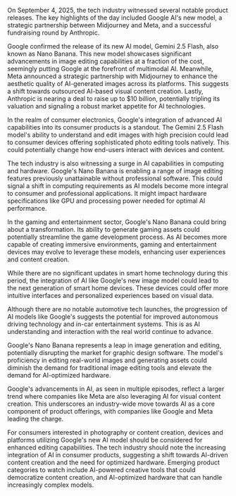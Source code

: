On September 4, 2025, the tech industry witnessed several notable product releases. The key highlights of the day included Google AI's new model, a strategic partnership between Midjourney and Meta, and a successful fundraising round by Anthropic.

Google confirmed the release of its new AI model, Gemini 2.5 Flash, also known as Nano Banana. This new model showcases significant advancements in image editing capabilities at a fraction of the cost, seemingly putting Google at the forefront of multimodal AI. Meanwhile, Meta announced a strategic partnership with Midjourney to enhance the aesthetic quality of AI-generated images across its platforms. This suggests a shift towards outsourced AI-based visual content creation. Lastly, Anthropic is nearing a deal to raise up to $10 billion, potentially tripling its valuation and signaling a robust market appetite for AI technologies.

In the realm of consumer electronics, Google's integration of advanced AI capabilities into its consumer products is a standout. The Gemini 2.5 Flash model's ability to understand and edit images with high precision could lead to consumer devices offering sophisticated photo editing tools natively. This could potentially change how end-users interact with devices and content.

The tech industry is also witnessing a surge in AI capabilities in computing and hardware. Google's Nano Banana is enabling a range of image editing features previously unattainable without professional software. This could signal a shift in computing requirements as AI models become more integral to consumer and professional applications. It might impact hardware specifications like GPU and processing power needed for optimal AI performance.

In the gaming and entertainment sector, Google's Nano Banana could bring about a transformation. Its ability to generate gaming assets could potentially streamline the game development process. As AI becomes more capable of creating immersive environments, gaming and entertainment devices may evolve to leverage these models, enhancing user experiences and content creation.

While there are no significant updates in smart home technology during this period, the integration of AI like Google's new image model could lead to the next generation of smart home devices. These devices could offer more intuitive interfaces and personalized experiences based on visual data.

Although there are no notable automotive tech launches, the progression of AI models like Google's suggests the potential for improved autonomous driving technology and in-car entertainment systems. This is as AI understanding and interaction with the real world continue to advance.

Google's Nano Banana represents a leap in image generation and editing, potentially disrupting the market for graphic design software. The model's proficiency in editing real-world images and generating assets could diminish the demand for traditional image editing tools and elevate the demand for AI-optimized hardware.

Google's advancements in AI, as seen in multiple episodes, reflect a larger trend where companies like Meta are also leveraging AI for visual content creation. This underscores an industry-wide move towards AI as a core component of product offerings, with companies like Google and Meta leading the charge.

For consumers interested in photography or content creation, devices and platforms utilizing Google's new AI model should be considered for enhanced editing capabilities. The tech industry should note the increasing integration of AI in consumer products, suggesting a shift towards AI-driven content creation and the need for optimized hardware. Emerging product categories to watch include AI-powered creative tools that could democratize content creation, and AI-optimized hardware that can handle increasingly complex models.